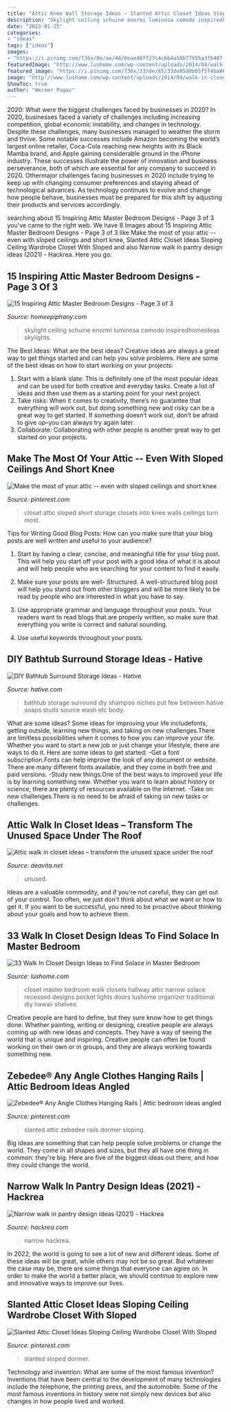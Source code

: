 ```yaml
---
title: "Attic Knee Wall Storage Ideas ~ Slanted Attic Closet Ideas Sloping Ceiling Wardrobe Closet With Sloped"
description: "Skylight ceiling schuine enormi luminosa comodo inspiredhomeideas skylights"
date: "2023-01-25"
categories:
- "ideas"
tags: ["ideas"]
images:
- "https://i.pinimg.com/736x/0e/ae/48/0eae48ff27c4c6b4a50b77955a3fb487.jpg"
featuredImage: "http://www.lushome.com/wp-content/uploads/2014/04/walk-in-closets-closet-organization-interior-design-ideas-21.jpg"
featured_image: "https://i.pinimg.com/736x/33/de/85/33de85d0b65f5f4ba665d727e6496572.jpg?b=t"
image: "http://www.lushome.com/wp-content/uploads/2014/04/walk-in-closets-closet-organization-interior-design-ideas-21.jpg"
ShowToc: true
author: "Werner Pagac"
---
```



2020: What were the biggest challenges faced by businesses in 2020?
In 2020, businesses faced a variety of challenges including increasing competition, global economic instability, and changes in technology. Despite these challenges, many businesses managed to weather the storm and thrive. Some notable successes include Amazon becoming the world’s largest online retailer, Coca-Cola reaching new heights with its Black Mamba brand, and Apple gaining considerable ground in the iPhone industry.
These successes illustrate the power of innovation and business perseverance, both of which are essential for any company to succeed in 2020. Othermajor challenges facing businesses in 2020 include trying to keep up with changing consumer preferences and staying ahead of technological advances. As technology continues to evolve and change how people behave, businesses must be prepared for this shift by adjusting their products and services accordingly.

	

		
searching about 15 Inspiring Attic Master Bedroom Designs - Page 3 of 3 you've came to the right web. We have 8 Images about 15 Inspiring Attic Master Bedroom Designs - Page 3 of 3 like Make the most of your attic -- even with sloped ceilings and short knee, Slanted Attic Closet Ideas Sloping Ceiling Wardrobe Closet With Sloped and also Narrow walk in pantry design ideas (2021) - Hackrea. Here you go:
		
    
## 15 Inspiring Attic Master Bedroom Designs - Page 3 Of 3

<img loading=lazy src="https://homeepiphany.com/wp-content/uploads/2016/09/15-Inspiring-Attic-Master-Bedroom-Designs-14-768x513.jpg" onerror="this.onerror=null;this.src='https://tse4.mm.bing.net/th?id=OIP.wzhcyljPVgEndidhjQJzDQHaE8&amp;pid=15.1';" alt="15 Inspiring Attic Master Bedroom Designs - Page 3 of 3">

_Source: homeepiphany.com_

>skylight ceiling schuine enormi luminosa comodo inspiredhomeideas skylights. 

	

The Best Ideas: What are the best ideas?
Creative ideas are always a great way to get things started and can help you solve problems. Here are some of the best ideas on how to start working on your projects: 
1. Start with a blank slate: This is definitely one of the most popular ideas and can be used for both creative and everyday tasks. Create a list of ideas and then use them as a starting point for your next project. 
2. Take risks: When it comes to creativity, there’s no guarantee that everything will work out, but doing something new and risky can be a great way to get started. If something doesn’t work out, don’t be afraid to give up–you can always try again later. 
3. Collaborate: Collaborating with other people is another great way to get started on your projects.

    
## Make The Most Of Your Attic -- Even With Sloped Ceilings And Short Knee

<img loading=lazy src="https://i.pinimg.com/736x/33/de/85/33de85d0b65f5f4ba665d727e6496572.jpg?b=t" onerror="this.onerror=null;this.src='https://tse1.mm.bing.net/th?id=OIP.G7m36rnZIGUsJ7-0VV2vpgHaNK&amp;pid=15.1';" alt="Make the most of your attic -- even with sloped ceilings and short knee">

_Source: pinterest.com_

>closet attic sloped short storage closets into knee walls ceilings turn most. 

	

Tips for Writing Good Blog Posts: How can you make sure that your blog posts are well written and useful to your audience?
1. Start by having a clear, concise, and meaningful title for your blog post. This will help you start off your post with a good idea of what it is about and will help people who are searching for your content to find it easily.
2. Make sure your posts are well- Structured. A well-structured blog post will help you stand out from other bloggers and will be more likely to be read by people who are interested in what you have to say.

3. Use appropriate grammar and language throughout your posts. Your readers want to read blogs that are properly written, so make sure that everything you write is correct and natural sounding.

4. Use useful keywords throughout your posts.

    
## DIY Bathtub Surround Storage Ideas - Hative

<img loading=lazy src="https://hative.com/wp-content/uploads/2015/03/bathtub-storage-ideas/7-bathtub-surround-storage-ideas.jpg" onerror="this.onerror=null;this.src='https://tse4.mm.bing.net/th?id=OIP.S8Qv2HC4-ZZy7lwu2S3wawHaJ4&amp;pid=15.1';" alt="DIY Bathtub Surround Storage Ideas - Hative">

_Source: hative.com_

>bathtub storage surround diy shampoo niches put few between hative soaps studs source wash etc body. 

	

What are some ideas?
Some ideas for improving your life includefonts, getting outside, learning new things, and taking on new challenges.There are limitless possibilities when it comes to how you can improve your life. Whether you want to start a new job or just change your lifestyle, there are ways to do it. Here are some ideas to get started: 
-Get a font subscription.Fonts can help improve the look of any document or website. There are many different fonts available, and they come in both free and paid versions. 
-Study new things.One of the best ways to improved your life is by learning something new. Whether you want to learn about history or science, there are plenty of resources available on the internet. 
-Take on new challenges.There is no need to be afraid of taking on new tasks or challenges.

    
## Attic Walk In Closet Ideas – Transform The Unused Space Under The Roof

<img loading=lazy src="https://deavita.net/wp-content/uploads/2020/03/attic-walk-in-closet-creative-ideas-for-extra-storage-space.jpg" onerror="this.onerror=null;this.src='https://tse3.mm.bing.net/th?id=OIP.9uxcHgXhxW7S1IkHOJ6jFQHaEz&amp;pid=15.1';" alt="Attic walk in closet ideas – transform the unused space under the roof">

_Source: deavita.net_

>unused. 

	

Ideas are a valuable commodity, and if you're not careful, they can get out of your control. Too often, we just don't think about what we want or how to get it. If you want to be successful, you need to be proactive about thinking about your goals and how to achieve them.

    
## 33 Walk In Closet Design Ideas To Find Solace In Master Bedroom

<img loading=lazy src="http://www.lushome.com/wp-content/uploads/2014/04/walk-in-closets-closet-organization-interior-design-ideas-21.jpg" onerror="this.onerror=null;this.src='https://tse4.mm.bing.net/th?id=OIP.J8uOJp6mp4m2uOzkBWzrpAAAAA&amp;pid=15.1';" alt="33 Walk In Closet Design Ideas to Find Solace in Master Bedroom">

_Source: lushome.com_

>closet master bedroom walk closets hallway attic narrow solace recessed designs pocket lights doors lushome organizer traditional diy hawaii shelves. 

	

Creative people are hard to define, but they sure know how to get things done. Whether painting, writing or designing, creative people are always coming up with new ideas and concepts. They have a way of seeing the world that is unique and inspiring. Creative people can often be found working on their own or in groups, and they are always working towards something new.

    
## Zebedee® Any Angle Clothes Hanging Rails | Attic Bedroom Ideas Angled

<img loading=lazy src="https://i.pinimg.com/736x/0e/ae/48/0eae48ff27c4c6b4a50b77955a3fb487.jpg" onerror="this.onerror=null;this.src='https://tse3.mm.bing.net/th?id=OIP.UG4RxifHkKMKe9uZYu1U4QHaJ3&amp;pid=15.1';" alt="Zebedee® Any Angle Clothes Hanging Rails | Attic bedroom ideas angled">

_Source: pinterest.com_

>slanted attic zebedee rails dormer sloping. 

	

Big ideas are something that can help people solve problems or change the world. They come in all shapes and sizes, but they all have one thing in common: they're big. Here are five of the biggest ideas out there, and how they could change the world.

    
## Narrow Walk In Pantry Design Ideas (2021) - Hackrea

<img loading=lazy src="https://www.hackrea.com/wp-content/uploads/2021/04/Smart-storage-ideas-in-a-walk-in-narrow-pantry-768x1151.png" onerror="this.onerror=null;this.src='https://tse1.mm.bing.net/th?id=OIP.fZkMwXc0jQB6AjY4G8zVsgHaLG&amp;pid=15.1';" alt="Narrow walk in pantry design ideas (2021) - Hackrea">

_Source: hackrea.com_

>narrow hackrea. 

	

In 2022, the world is going to see a lot of new and different ideas. Some of these ideas will be great, while others may not be so great. But whatever the case may be, there are some things that everyone can agree on. In order to make the world a better place, we should continue to explore new and innovative ways to improve our lives.

    
## Slanted Attic Closet Ideas Sloping Ceiling Wardrobe Closet With Sloped

<img loading=lazy src="https://i.pinimg.com/736x/e2/a2/c1/e2a2c1623dc95b6759c5664a301dbfaf.jpg" onerror="this.onerror=null;this.src='https://tse1.mm.bing.net/th?id=OIP.kT8c7hzQhpFSCCZivgh4QQHaJ3&amp;pid=15.1';" alt="Slanted Attic Closet Ideas Sloping Ceiling Wardrobe Closet With Sloped">

_Source: pinterest.com_

>slanted sloped dormer. 

	

Technology and invention: What are some of the most famous invention?
Inventions that have been central to the development of many technologies include the telephone, the printing press, and the automobile. Some of the most famous inventions in history were not simply new devices but also changes in how people lived and worked.

